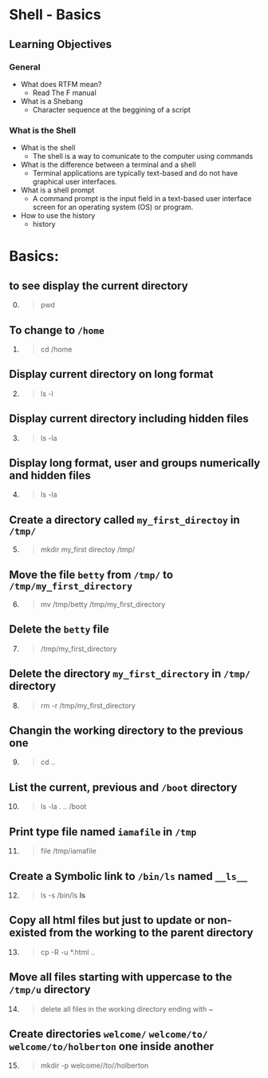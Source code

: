 # Shell - Basics
## Learning Objectives
### General
* What does RTFM mean?
	* Read The F manual
* What is a Shebang
	* Character sequence at the beggining of a script
### What is the Shell
* What is the shell
	* The shell is a way to comunicate to the computer using commands
* What is the difference between a terminal and a shell
	* Terminal applications are typically text-based and do not have graphical user interfaces.
* What is a shell prompt
	* A command prompt is the input field in a text-based user interface screen for an operating system (OS) or program.
* How to use the history
	* history

# Basics:

## to see display the current directory   
0. > pwd     
## To change to `/home`   
1. > cd /home      
## Display current directory on long format   
2. > ls -l     
## Display current directory including hidden files  
3. > ls -la  
## Display **long format, user and groups numerically and hidden files**   
4. > ls -la    
## Create a directory called `my_first_directoy` in `/tmp/`  
5. > mkdir my_first directoy /tmp/  
## Move the file `betty` from `/tmp/` to `/tmp/my_first_directory`  
6. > mv /tmp/betty /tmp/my_first_directory  
## Delete the `betty` file   
7. > /tmp/my_first_directory  
## Delete the directory `my_first_directory` in `/tmp/` directory   
8. > rm -r /tmp/my_first_directory   
## Changin the working directory to the previous one  
9. > cd ..  
## List the current, previous and `/boot` directory  
10. > ls -la . .. /boot  
## Print type file named `iamafile` in `/tmp`  
11. > file /tmp/iamafile  
## Create a Symbolic link to `/bin/ls` named `__ls__`  
12. > ls -s /bin/ls __ls__  
## Copy all html files but just to update or non-existed from the working to the parent directory  
13. > cp -R -u *.html ..  
## Move all files starting with uppercase to the `/tmp/u` directory  
14. > delete all files in the working directory ending with ~  
## Create directories `welcome/` `welcome/to/` `welcome/to/holberton` one inside another  
15. >mkdir -p welcome//to//holberton  
